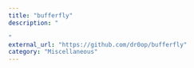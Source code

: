 ```yaml
---
title: "bufferfly"
description: "

"
external_url: "https://github.com/dr0op/bufferfly"
category: "Miscellaneous"
---
```

